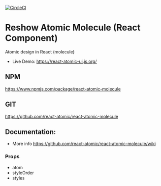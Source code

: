 
[![CircleCI](https://circleci.com/gh/react-atomic/react-atomic-molecule/tree/main.svg?style=svg)](https://circleci.com/gh/react-atomic/react-atomic-molecule/tree/main)

Reshow Atomic Molecule (React Component)
===============
Atomic design in React (molecule)

* Live Demo: https://react-atomic-ui.js.org/

## NPM
https://www.npmjs.com/package/react-atomic-molecule

## GIT
https://github.com/react-atomic/react-atomic-molecule  

## Documentation:
   * More info https://github.com/react-atomic/react-atomic-molecule/wiki

### Props
   * atom
   * styleOrder
   * styles

